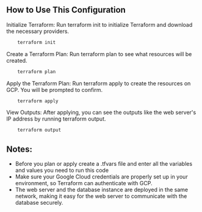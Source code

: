 ## How to Use This Configuration
Initialize Terraform: Run terraform init to initialize Terraform and download the necessary providers.
```bash
    terraform init
```

Create a Terraform Plan: Run terraform plan to see what resources will be created.

```bash
    terraform plan
```

Apply the Terraform Plan: Run terraform apply to create the resources on GCP. You will be prompted to confirm.

```bash
    terraform apply
```

View Outputs: After applying, you can see the outputs like the web server's IP address by running terraform output.
```bash
    terraform output
```
## Notes:
- Before you plan or apply create a .tfvars file and enter all the variables and values you need to run this code
- Make sure your Google Cloud credentials are properly set up in your environment, so Terraform can authenticate with GCP.
- The web server and the database instance are deployed in the same network, making it easy for the web server to communicate with the database securely.
